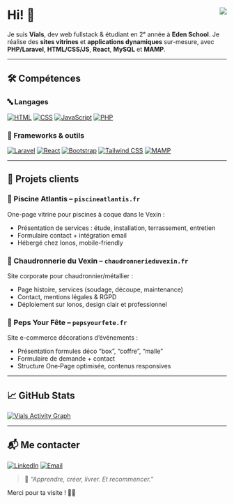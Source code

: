 # Hi! 👋 <img src="https://komarev.com/ghpvc/?username=VialsShiny&style=for-the-badge" align="right" />

Je suis **Vials**, dev web fullstack & étudiant en 2ᵉ année à **Eden School**. Je réalise des **sites vitrines** et **applications dynamiques** sur-mesure, avec **PHP/Laravel**, **HTML/CSS/JS**, **React**, **MySQL** et **MAMP**.

---

## 🛠️ Compétences

### 🔤 Langages
[![HTML](https://img.shields.io/badge/HTML-e34c26?style=for-the-badge&logo=html5&logoColor=white)](https://developer.mozilla.org/fr/docs/Web/HTML)
[![CSS](https://img.shields.io/badge/CSS-264de4?style=for-the-badge&logo=css3&logoColor=white)](https://developer.mozilla.org/fr/docs/Web/CSS)
[![JavaScript](https://img.shields.io/badge/JavaScript-F7DF1E?style=for-the-badge&logo=javascript&logoColor=black)](https://developer.mozilla.org/fr/docs/Web/JavaScript)
[![PHP](https://img.shields.io/badge/PHP-777BB4?style=for-the-badge&logo=php&logoColor=white)](https://www.php.net/)

### 🧰 Frameworks & outils
[![Laravel](https://img.shields.io/badge/Laravel-f9322c?style=for-the-badge&logo=laravel&logoColor=white)](https://laravel.com/)
[![React](https://img.shields.io/badge/React-20232A?style=for-the-badge&logo=react&logoColor=61DAFB)](https://react.dev/)
[![Bootstrap](https://img.shields.io/badge/Bootstrap-563D7C?style=for-the-badge&logo=bootstrap&logoColor=white)](https://getbootstrap.com/)
[![Tailwind CSS](https://img.shields.io/badge/Tailwind-38B2AC?style=for-the-badge&logo=tailwind-css&logoColor=white)](https://tailwindcss.com/)
[![MAMP](https://img.shields.io/badge/MAMP-0c4672?style=for-the-badge&logo=mamp&logoColor=white)](https://www.mamp.info/en/)

---

## 🚀 Projets clients

### 🌊 Piscine Atlantis – `piscineatlantis.fr`
One-page vitrine pour piscines à coque dans le Vexin :
- Présentation de services : étude, installation, terrassement, entretien  
- Formulaire contact + intégration email  
- Hébergé chez Ionos, mobile-friendly

### 🔧 Chaudronnerie du Vexin – `chaudronnerieduvexin.fr`
Site corporate pour chaudronnier/métallier :
- Page histoire, services (soudage, découpe, maintenance)
- Contact, mentions légales & RGPD
- Déploiement sur Ionos, design clair et professionnel

### 🎉 Peps Your Fête – `pepsyourfete.fr`
Site e-commerce décorations d’événements :
- Présentation formules déco “box”, “coffre”, “malle”
- Formulaire de demande + contact  
- Structure One‑Page optimisée, contenus responsives

---

## 📈 GitHub Stats

[![Vials Activity Graph](https://github-readme-activity-graph.vercel.app/graph?username=VialsShiny&theme=github-compact&hide_border=true)](https://github.com/VialsShiny)

---

## 📬 Me contacter

[![LinkedIn](https://img.shields.io/badge/LinkedIn-vials--dev-0A66C2?style=for-the-badge&logo=linkedin&logoColor=white)](https://linkedin.com/in/thibault-vialatou-44baa8307)
[![Email](https://img.shields.io/badge/Email-vialscorp@hotmail.com-EA4335?style=for-the-badge&logo=gmail)](mailto:vialscorp@hotmail.com)

> 🎯 *“Apprendre, créer, livrer. Et recommencer.”*

Merci pour ta visite ! 👨‍💻
